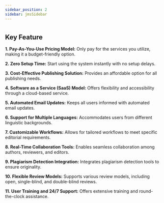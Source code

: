 ```yaml
---
sidebar_position: 2
sidebar: jmsSidebar
---
```


#

## **Key Feature**

**1. Pay-As-You-Use Pricing Model:** Only pay for the services you utilize, making it a budget-friendly option.

**2. Zero Setup Time:** Start using the system instantly with no setup delays.

**3. Cost-Effective Publishing Solution:** Provides an affordable option for all publishing needs.

**4. Software as a Service (SaaS) Model:** Offers flexibility and accessibility through a cloud-based service.

**5. Automated Email Updates:** Keeps all users informed with automated email updates.

**6. Support for Multiple Languages:** Accommodates users from different linguistic backgrounds.

**7. Customizable Workflows:** Allows for tailored workflows to meet specific editorial requirements.

**8. Real-Time Collaboration Tools:** Enables seamless collaboration among authors, reviewers, and editors.

**9. Plagiarism Detection Integration:** Integrates plagiarism detection tools to ensure originality.

**10. Flexible Review Models:** Supports various review models, including open, single-blind, and double-blind reviews.

**11. User Training and 24/7 Support:** Offers extensive training and round-the-clock assistance.
